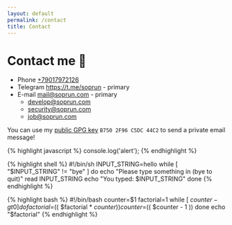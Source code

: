 ```yaml
---
layout: default
permalink: /contact
title: Contact
---
```


# Contact me 📧

*   Phone <i class="fa-solid fa-mobile"></i> [+79017972126](tel:+79017972126)
*   Telegram <i class="fa-brands fa-telegram"></i> <https://t.me/soprun> - primary
*   E-mail <i class="fa-solid fa-at"></i> <mail@soprun.com> - primary
    *   <develop@soprun.com>
    *   <security@soprun.com>
    *   <job@soprun.com>

You can use my [public GPG key](https://github.com/soprun.gpg) <i class="fa-solid fa-signature"></i> `B750 2F96 C5DC 44C2` to send a private email message!


{% highlight javascript %}
console.log('alert');
{% endhighlight %}

{% highlight shell %}
#!/bin/sh
INPUT_STRING=hello
while [ "$INPUT_STRING" != "bye" ]
do
echo "Please type something in (bye to quit)"
read INPUT_STRING
echo "You typed: $INPUT_STRING"
done
{% endhighlight %}


{% highlight bash %}
#!/bin/bash
counter=$1
factorial=1
while [ $counter -gt 0 ]
do
factorial=$(( $factorial * $counter ))
counter=$(( $counter - 1 ))
done
echo "$factorial"
{% endhighlight %}
